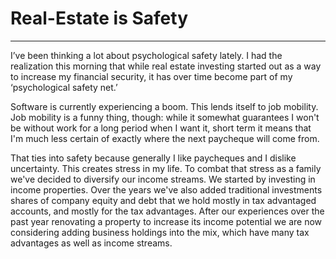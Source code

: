 # Real-Estate is Safety
---

I’ve been thinking a lot about psychological safety lately.  I had the realization this morning that while real estate investing started out as a way to increase my financial security, it has over time become part of my ‘psychological safety net.’

Software is currently experiencing a boom. This lends itself to job mobility.  Job mobility is a funny thing, though: while it somewhat guarantees I won't be without work for a long period when I want it, short term it means that I'm much less certain of exactly where the next paycheque will come from.

That ties into safety because generally I like paycheques and I dislike uncertainty.  This creates stress in my life.  To combat that stress as a family we've decided to diversify our income streams.  We started by investing in income properties.  Over the years we've also added traditional investments shares of company equity and debt that we hold mostly in tax advantaged accounts, and mostly for the tax advantages.  After our experiences over the past year renovating a property to increase its income potential we are now considering adding business holdings into the mix, which have many tax advantages as well as income streams.
